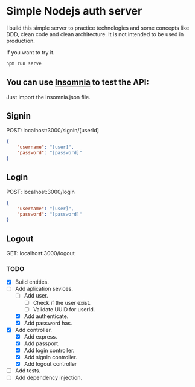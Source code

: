 # Simple Nodejs auth server

I build this simple server to practice technologies and some concepts like DDD, clean code and clean architecture. It is not intended to be used in production.

If you want to try it.

```bash
npm run serve
```

## You can use [Insomnia](https://insomnia.rest/) to test the API:

Just import the insomnia.json file.

## Signin
POST: localhost:3000/signin/[userId]
```json
{
	"username": "[user]",
	"password": "[password]"
}
```

## Login
POST: localhost:3000/login
```json
{
	"username": "[user]",
	"password": "[password]"
}
```

## Logout
GET: localhost:3000/logout


### TODO
- [x] Build entities.
- [ ] Add aplication sevices.
  - [ ] Add user.
    - [ ] Check if the user exist.
    - [ ] Validate UUID for userId.
  - [x] Add authenticate.
  - [x] Add password has.
- [x] Add controller.
  - [x] Add express.
  - [x] Add passport.
  - [x] Add login controller.
  - [x] Add signin controller.
  - [x] Add logout controller
 - [ ] Add tests.
 - [ ] Add dependency injection.
